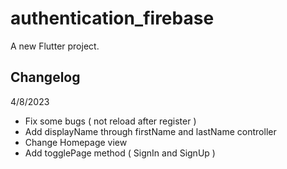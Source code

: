 # authentication_firebase

A new Flutter project.

## Changelog
4/8/2023
- Fix some bugs ( not reload after register )
- Add displayName through firstName and lastName controller
- Change Homepage view 
- Add togglePage method ( SignIn and SignUp )

